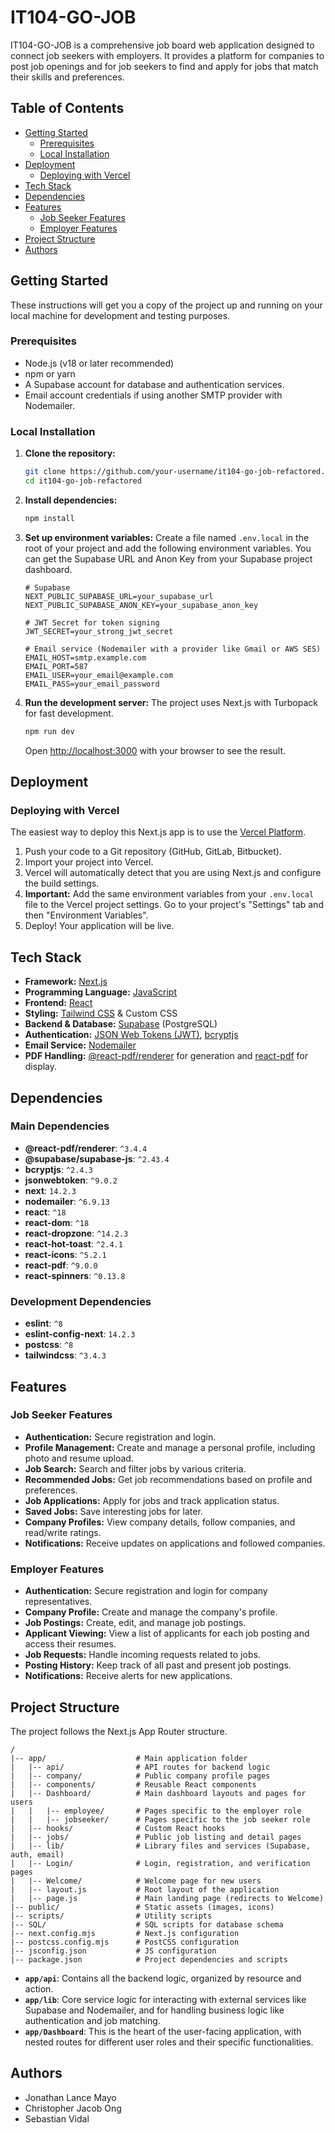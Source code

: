 # IT104-GO-JOB

IT104-GO-JOB is a comprehensive job board web application designed to connect job seekers with employers. It provides a platform for companies to post job openings and for job seekers to find and apply for jobs that match their skills and preferences.

## Table of Contents

- [Getting Started](#getting-started)
  - [Prerequisites](#prerequisites)
  - [Local Installation](#local-installation)
- [Deployment](#deployment)
  - [Deploying with Vercel](#deploying-with-vercel)
- [Tech Stack](#tech-stack)
- [Dependencies](#dependencies)
- [Features](#features)
  - [Job Seeker Features](#job-seeker-features)
  - [Employer Features](#employer-features)
- [Project Structure](#project-structure)
- [Authors](#authors)

## Getting Started

These instructions will get you a copy of the project up and running on your local machine for development and testing purposes.

### Prerequisites

- Node.js (v18 or later recommended)
- npm or yarn
- A Supabase account for database and authentication services.
- Email account credentials if using another SMTP provider with Nodemailer.

### Local Installation

1.  **Clone the repository:**
    ```bash
    git clone https://github.com/your-username/it104-go-job-refactored.git
    cd it104-go-job-refactored
    ```

2.  **Install dependencies:**
    ```bash
    npm install
    ```

3.  **Set up environment variables:**
    Create a file named `.env.local` in the root of your project and add the following environment variables. You can get the Supabase URL and Anon Key from your Supabase project dashboard.

    ```env
    # Supabase
    NEXT_PUBLIC_SUPABASE_URL=your_supabase_url
    NEXT_PUBLIC_SUPABASE_ANON_KEY=your_supabase_anon_key

    # JWT Secret for token signing
    JWT_SECRET=your_strong_jwt_secret

    # Email service (Nodemailer with a provider like Gmail or AWS SES)
    EMAIL_HOST=smtp.example.com
    EMAIL_PORT=587
    EMAIL_USER=your_email@example.com
    EMAIL_PASS=your_email_password
    ```

4.  **Run the development server:**
    The project uses Next.js with Turbopack for fast development.
    ```bash
    npm run dev
    ```

    Open [http://localhost:3000](http://localhost:3000) with your browser to see the result.

## Deployment

### Deploying with Vercel

The easiest way to deploy this Next.js app is to use the [Vercel Platform](https://vercel.com/new).

1.  Push your code to a Git repository (GitHub, GitLab, Bitbucket).
2.  Import your project into Vercel.
3.  Vercel will automatically detect that you are using Next.js and configure the build settings.
4.  **Important:** Add the same environment variables from your `.env.local` file to the Vercel project settings. Go to your project's "Settings" tab and then "Environment Variables".
5.  Deploy! Your application will be live.

## Tech Stack

-   **Framework:** [Next.js](https://nextjs.org/)
-   **Programming Language:** [JavaScript](https://developer.mozilla.org/en-US/docs/Web/JavaScript)
-   **Frontend:** [React](https://react.dev/)
-   **Styling:** [Tailwind CSS](https://tailwindcss.com/) & Custom CSS
-   **Backend & Database:** [Supabase](https://supabase.io/) (PostgreSQL)
-   **Authentication:** [JSON Web Tokens (JWT)](https://jwt.io/), [bcryptjs](https://www.npmjs.com/package/bcryptjs)
-   **Email Service:** [Nodemailer](https://nodemailer.com/)
-   **PDF Handling:** [@react-pdf/renderer](https://react-pdf.org/) for generation and [react-pdf](https://github.com/wojtekmaj/react-pdf) for display.

## Dependencies

### Main Dependencies
- **@react-pdf/renderer**: `^3.4.4`
- **@supabase/supabase-js**: `^2.43.4`
- **bcryptjs**: `^2.4.3`
- **jsonwebtoken**: `^9.0.2`
- **next**: `14.2.3`
- **nodemailer**: `^6.9.13`
- **react**: `^18`
- **react-dom**: `^18`
- **react-dropzone**: `^14.2.3`
- **react-hot-toast**: `^2.4.1`
- **react-icons**: `^5.2.1`
- **react-pdf**: `^9.0.0`
- **react-spinners**: `^0.13.8`

### Development Dependencies
- **eslint**: `^8`
- **eslint-config-next**: `14.2.3`
- **postcss**: `^8`
- **tailwindcss**: `^3.4.3`

## Features

### Job Seeker Features

-   **Authentication:** Secure registration and login.
-   **Profile Management:** Create and manage a personal profile, including photo and resume upload.
-   **Job Search:** Search and filter jobs by various criteria.
-   **Recommended Jobs:** Get job recommendations based on profile and preferences.
-   **Job Applications:** Apply for jobs and track application status.
-   **Saved Jobs:** Save interesting jobs for later.
-   **Company Profiles:** View company details, follow companies, and read/write ratings.
-   **Notifications:** Receive updates on applications and followed companies.

### Employer Features

-   **Authentication:** Secure registration and login for company representatives.
-   **Company Profile:** Create and manage the company's profile.
-   **Job Postings:** Create, edit, and manage job postings.
-   **Applicant Viewing:** View a list of applicants for each job posting and access their resumes.
-   **Job Requests:** Handle incoming requests related to jobs.
-   **Posting History:** Keep track of all past and present job postings.
-   **Notifications:** Receive alerts for new applications.

## Project Structure

The project follows the Next.js App Router structure.

```
/
|-- app/                    # Main application folder
|   |-- api/                # API routes for backend logic
|   |-- company/            # Public company profile pages
|   |-- components/         # Reusable React components
|   |-- Dashboard/          # Main dashboard layouts and pages for users
|   |   |-- employee/       # Pages specific to the employer role
|   |   |-- jobseeker/      # Pages specific to the job seeker role
|   |-- hooks/              # Custom React hooks
|   |-- jobs/               # Public job listing and detail pages
|   |-- lib/                # Library files and services (Supabase, auth, email)
|   |-- Login/              # Login, registration, and verification pages
|   |-- Welcome/            # Welcome page for new users
|   |-- layout.js           # Root layout of the application
|   |-- page.js             # Main landing page (redirects to Welcome)
|-- public/                 # Static assets (images, icons)
|-- scripts/                # Utility scripts
|-- SQL/                    # SQL scripts for database schema
|-- next.config.mjs         # Next.js configuration
|-- postcss.config.mjs      # PostCSS configuration
|-- jsconfig.json           # JS configuration
|-- package.json            # Project dependencies and scripts
```

-   **`app/api`**: Contains all the backend logic, organized by resource and action.
-   **`app/lib`**: Core service logic for interacting with external services like Supabase and Nodemailer, and for handling business logic like authentication and job matching.
-   **`app/Dashboard`**: This is the heart of the user-facing application, with nested routes for different user roles and their specific functionalities.

## Authors
-   Jonathan Lance Mayo
-   Christopher Jacob Ong
-   Sebastian Vidal
